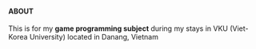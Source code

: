 #### ABOUT
This is for my **game programming subject** during my stays in VKU (Viet-Korea University) located in Danang, Vietnam
